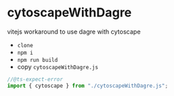# cytoscapeWithDagre
vitejs workaround to use dagre with cytoscape


* `clone`
* `npm i`
* `npm run build`
* copy `cytoscapeWithDagre.js`

```ts
//@ts-expect-error
import { cytoscape } from "./cytoscapeWithDagre.js";
```